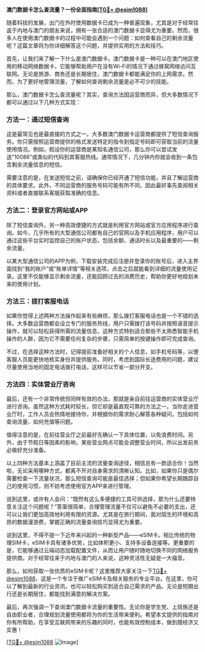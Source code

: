 **澳门数据卡怎么查流量？一份全面指南[[TG💪+ @esim1088](https://t.me/s/esim1088)]**

随着科技的发展，出门在外时使用数据卡已成为一种普遍现象，尤其是对于经常往返于内地与澳门的朋友来说，拥有一张合适的澳门数据卡显得尤为重要。然而，很多人在使用澳门数据卡的过程中可能会遇到一个问题：如何查看自己的剩余流量呢？这篇文章将为你详细解答这个问题，并提供实用的方法和技巧。

首先，让我们来了解一下什么是澳门数据卡。澳门数据卡是一种可以在澳门地区使用的移动网络数据卡，它能够帮助用户在没有Wi-Fi的情况下通过蜂窝网络访问互联网。无论是旅游、商务还是长期居住，澳门数据卡都能满足你的上网需求。然而，为了更好地管理流量，了解如何查询剩余流量是必不可少的技能。

那么，澳门数据卡怎么查流量呢？其实，查询方法因运营商而异，但大多数情况下都可以通过以下几种方式实现：

### 方法一：通过短信查询

这是最常见也是最直接的方式之一。大多数澳门数据卡运营商都提供了短信查询服务。你只需按照运营商提供的格式发送特定的指令到指定号码即可获取当前的流量使用情况。例如，假设你的运营商是某知名通信公司，那么你可以尝试发送“10086”或类似的代码到其客服热线。通常情况下，几分钟内你就会收到一条包含剩余流量信息的短信。

需要注意的是，在发送短信之前，请确保你已经开通了短信功能，并且了解运营商的具体要求。此外，不同运营商的服务号码可能有所不同，因此最好事先查阅相关资料或者直接联系客服获取准确的信息。

### 方法二：登录官方网站或APP

除了短信查询外，另一种高效便捷的方式就是利用官方网站或官方应用程序进行查询。如今，几乎所有的大型通信公司都有自己的官网以及手机应用程序，用户可以通过这些平台实时监控自己的账户状态，包括余额、通话时长以及最重要的——剩余流量。

以某大型通信公司的APP为例，下载安装完成后注册并登录你的账号后，进入主界面找到“我的账户”或“账单详情”等相关选项，点击之后就能看到详细的流量使用记录。这里不仅能够显示剩余流量，还能回顾过去的消费历史，帮助你更好地规划未来的使用计划。

### 方法三：拨打客服电话

如果你觉得上述两种方法操作起来有些麻烦，那么拨打客服电话也是一个不错的选择。大多数运营商都会设立专门的服务热线，用户只需拨打该号码并按照语音提示操作，就可以轻松获得所需的流量信息。这种方式特别适合那些不太熟悉智能手机操作的人群，因为它不需要任何复杂的步骤，只需简单的按键操作即可完成查询。

不过，在选择这种方法时，记得提前准备好相关的个人信息，如手机号码等，以便客服人员能更快地核实身份并提供服务。同时，考虑到国际长途费用的问题，建议尽量使用当地的固定电话拨打电话，这样可以节省一部分开支。

### 方法四：实体营业厅咨询

最后，还有一个非常传统但同样有效的办法，那就是亲自前往运营商的实体营业厅进行咨询。虽然这种方式耗时较长，但它却是最直观可靠的方法之一。当你走进营业厅时，工作人员会热情地接待你，并根据你的需求耐心解答各种疑问，包括如何查询流量、如何充值等问题。

值得注意的是，在前往营业厅之前最好先确认一下具体位置，以免浪费时间。另外，由于节假日等因素的影响，某些营业网点可能会调整营业时间，所以出发前务必做好充分准备。

以上四种方法基本上涵盖了目前主流的流量查询途径，相信总有一款适合你！当然啦，无论采用哪种方式，都离不开对自身需求的清晰认知。比如，如果你只是偶尔需要检查一下流量状况，那么短信查询可能是最佳选择；但如果你希望长期跟踪自己的使用习惯，则不妨考虑使用官方APP来进行管理。

说到这里，或许有人会问：“既然有这么多便捷的工具可供选择，那为什么还要特意关注这个问题呢？”答案很简单，合理管理流量不仅可以避免不必要的支出，还可以让我们更加高效地利用有限的资源。尤其是在旅行期间，面对陌生的环境和高昂的数据漫游费，掌握正确的流量查询技巧显得尤为重要。

说到这里，不得不提一下近年来兴起的一种新型产品——eSIM卡。相比传统的物理SIM卡，eSIM卡具有诸多优势，比如体积更小、支持多设备连接等。更重要的是，它能够通过云端动态加载配置文件，从而让用户随时随地切换不同的网络服务提供商。对于经常往来于内地与澳门的人来说，这种灵活性无疑是一大福音。

那么，如何获取一张优质的eSIM卡呢？这里推荐大家关注一下[TG💪+ @esim1088](https://t.me/s/esim1088)，这是一个专注于推广eSIM卡及相关服务的专业平台。在这里，你可以了解到最新的行业资讯，也可以轻松购买到适合自己需求的产品。无论是短期出行还是长期居住，都能找到满意的解决方案。

最后，再次强调一下查询澳门数据卡流量的重要性。无论你是学生党、上班族还是自由职业者，合理规划流量使用都将为你的生活带来便利。希望本文提供的指南对你有所帮助，在享受互联网带来的乐趣的同时，也能有效控制成本，做到既经济又实惠！

[[TG💪+ @esim1088](https://t.me/s/esim1088) ![Image](https://i.postimg.cc/4NQfJmqS/Snipaste-2025-05-13-00-14-12.png)]